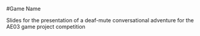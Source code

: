 #Game Name 

Slides for the presentation of a deaf-mute conversational adventure for the AE03 game project competition

